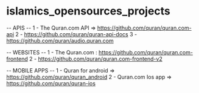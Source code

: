 # islamics_opensources_projects

-- APIS --
1 - The Quran.com API => https://github.com/quran/quran.com-api
2 - https://github.com/quran/quran-api-docs
3 - https://github.com/quran/audio.quran.com

-- WEBSITES -- 
1 - The Quran.com : https://github.com/quran/quran.com-frontend
2 - https://github.com/quran/quran.com-frontend-v2

-- MOBILE APPS --
1 - Quran for android => https://github.com/quran/quran_android 
2 - Quran.com Ios app =>  https://github.com/quran/quran-ios
